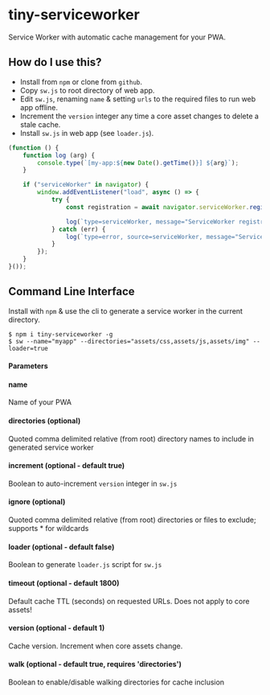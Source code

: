 # tiny-serviceworker
Service Worker with automatic cache management for your PWA.

## How do I use this?
- Install from `npm` or clone from `github`.
- Copy `sw.js` to root directory of web app.
- Edit `sw.js`, renaming `name` & setting `urls` to the required files to run web app offline.
- Increment the `version` integer any time a core asset changes to delete a stale cache.
- Install `sw.js` in web app (see `loader.js`).

```javascript
(function () {
	function log (arg) {
		console.type(`[my-app:${new Date().getTime()}] ${arg}`);
	}

	if ("serviceWorker" in navigator) {
		window.addEventListener("load", async () => {
			try {
				const registration = await navigator.serviceWorker.register("/sw.js", {scope: "/"});

				log(`type=serviceWorker, message="ServiceWorker registration successful with scope: ${registration.scope}"`);
			} catch (err) {
				log(`type=error, source=serviceWorker, message="ServiceWorker registration failed: ${err.message}"`);
			}
		});
	}
}());
```

## Command Line Interface
Install with `npm` & use the cli to generate a service worker in the current directory.

```
$ npm i tiny-serviceworker -g
$ sw --name="myapp" --directories="assets/css,assets/js,assets/img" --loader=true
```

#### Parameters
#### name
Name of your PWA

#### directories (optional)
Quoted comma delimited relative (from root) directory names to include in generated service worker

#### increment (optional - default true)
Boolean to auto-increment `version` integer in `sw.js`

#### ignore (optional)
Quoted comma delimited relative (from root) directories or files to exclude; supports * for wildcards

#### loader (optional - default false)
Boolean to generate `loader.js` script for `sw.js`

#### timeout (optional - default 1800)
Default cache TTL (seconds) on requested URLs. Does not apply to core assets!

#### version (optional - default 1)
Cache version. Increment when core assets change.

#### walk (optional - default true, requires 'directories')
Boolean to enable/disable walking directories for cache inclusion
